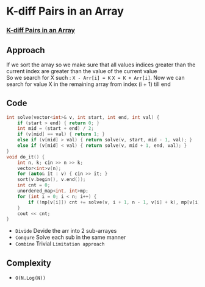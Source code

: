 # K-diff Pairs in an Array

### [K-diff Pairs in an Array](https://leetcode.com/problems/k-diff-pairs-in-an-array/)

## Approach
If we sort the array so we make sure that all values indices greater than the current index are greater than the value of the current value  <br>
So we search for X such : `X - Arr[i] = K` `X = K + Arr[i]`. Now we can search for value X in the remaining array from index (i + 1) till end 

## Code
```cpp
int solve(vector<int>& v, int start, int end, int val) {
    if (start > end) { return 0; }
    int mid = (start + end) / 2;
    if (v[mid] == val) { return 1; }
    else if (v[mid] > val) { return solve(v, start, mid - 1, val); }
    else if (v[mid] < val) { return solve(v, mid + 1, end, val); }
}
void do_it() {
    int n, k; cin >> n >> k; 
    vector<int>v(n); 
    for (auto& it : v) { cin >> it; }
    sort(v.begin(), v.end());
    int cnt = 0;
    unordered_map<int, int>mp;
    for (int i = 0; i < n; i++) {
        if (!mp[v[i]]) cnt += solve(v, i + 1, n - 1, v[i] + k), mp[v[i]] = 1;
    }
    cout << cnt; 
}
```
- `Divide` Devide the arr into 2 sub-arrayes
- `Conqure` Solve each sub in the same manner 
- `Combine` Trivial `Limitation approach`



## Complexity
- `O(N.Log(N))`
